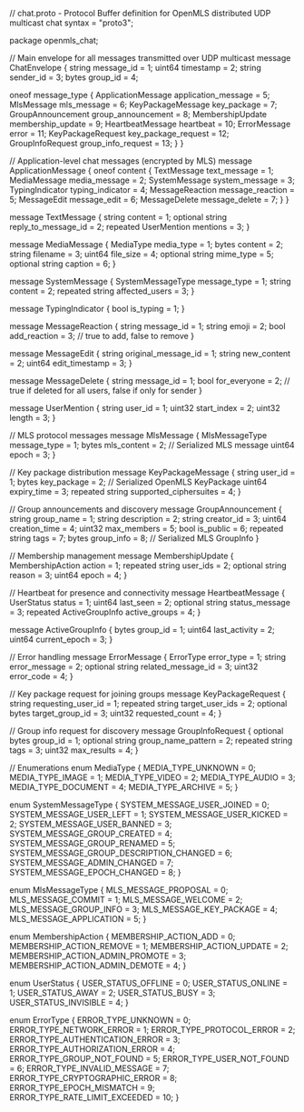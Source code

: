 // chat.proto - Protocol Buffer definition for OpenMLS distributed UDP multicast chat
syntax = "proto3";

package openmls_chat;

// Main envelope for all messages transmitted over UDP multicast
message ChatEnvelope {
  string message_id = 1;
  uint64 timestamp = 2;
  string sender_id = 3;
  bytes group_id = 4;
  
  oneof message_type {
    ApplicationMessage application_message = 5;
    MlsMessage mls_message = 6;
    KeyPackageMessage key_package = 7;
    GroupAnnouncement group_announcement = 8;
    MembershipUpdate membership_update = 9;
    HeartbeatMessage heartbeat = 10;
    ErrorMessage error = 11;
    KeyPackageRequest key_package_request = 12;
    GroupInfoRequest group_info_request = 13;
  }
}

// Application-level chat messages (encrypted by MLS)
message ApplicationMessage {
  oneof content {
    TextMessage text_message = 1;
    MediaMessage media_message = 2;
    SystemMessage system_message = 3;
    TypingIndicator typing_indicator = 4;
    MessageReaction message_reaction = 5;
    MessageEdit message_edit = 6;
    MessageDelete message_delete = 7;
  }
}

message TextMessage {
  string content = 1;
  optional string reply_to_message_id = 2;
  repeated UserMention mentions = 3;
}

message MediaMessage {
  MediaType media_type = 1;
  bytes content = 2;
  string filename = 3;
  uint64 file_size = 4;
  optional string mime_type = 5;
  optional string caption = 6;
}

message SystemMessage {
  SystemMessageType message_type = 1;
  string content = 2;
  repeated string affected_users = 3;
}

message TypingIndicator {
  bool is_typing = 1;
}

message MessageReaction {
  string message_id = 1;
  string emoji = 2;
  bool add_reaction = 3; // true to add, false to remove
}

message MessageEdit {
  string original_message_id = 1;
  string new_content = 2;
  uint64 edit_timestamp = 3;
}

message MessageDelete {
  string message_id = 1;
  bool for_everyone = 2; // true if deleted for all users, false if only for sender
}

message UserMention {
  string user_id = 1;
  uint32 start_index = 2;
  uint32 length = 3;
}

// MLS protocol messages
message MlsMessage {
  MlsMessageType message_type = 1;
  bytes mls_content = 2; // Serialized MLS message
  uint64 epoch = 3;
}

// Key package distribution
message KeyPackageMessage {
  string user_id = 1;
  bytes key_package = 2; // Serialized OpenMLS KeyPackage
  uint64 expiry_time = 3;
  repeated string supported_ciphersuites = 4;
}

// Group announcements and discovery
message GroupAnnouncement {
  string group_name = 1;
  string description = 2;
  string creator_id = 3;
  uint64 creation_time = 4;
  uint32 max_members = 5;
  bool is_public = 6;
  repeated string tags = 7;
  bytes group_info = 8; // Serialized MLS GroupInfo
}

// Membership management
message MembershipUpdate {
  MembershipAction action = 1;
  repeated string user_ids = 2;
  optional string reason = 3;
  uint64 epoch = 4;
}

// Heartbeat for presence and connectivity
message HeartbeatMessage {
  UserStatus status = 1;
  uint64 last_seen = 2;
  optional string status_message = 3;
  repeated ActiveGroupInfo active_groups = 4;
}

message ActiveGroupInfo {
  bytes group_id = 1;
  uint64 last_activity = 2;
  uint64 current_epoch = 3;
}

// Error handling
message ErrorMessage {
  ErrorType error_type = 1;
  string error_message = 2;
  optional string related_message_id = 3;
  uint32 error_code = 4;
}

// Key package request for joining groups
message KeyPackageRequest {
  string requesting_user_id = 1;
  repeated string target_user_ids = 2;
  optional bytes target_group_id = 3;
  uint32 requested_count = 4;
}

// Group info request for discovery
message GroupInfoRequest {
  optional bytes group_id = 1;
  optional string group_name_pattern = 2;
  repeated string tags = 3;
  uint32 max_results = 4;
}

// Enumerations
enum MediaType {
  MEDIA_TYPE_UNKNOWN = 0;
  MEDIA_TYPE_IMAGE = 1;
  MEDIA_TYPE_VIDEO = 2;
  MEDIA_TYPE_AUDIO = 3;
  MEDIA_TYPE_DOCUMENT = 4;
  MEDIA_TYPE_ARCHIVE = 5;
}

enum SystemMessageType {
  SYSTEM_MESSAGE_USER_JOINED = 0;
  SYSTEM_MESSAGE_USER_LEFT = 1;
  SYSTEM_MESSAGE_USER_KICKED = 2;
  SYSTEM_MESSAGE_USER_BANNED = 3;
  SYSTEM_MESSAGE_GROUP_CREATED = 4;
  SYSTEM_MESSAGE_GROUP_RENAMED = 5;
  SYSTEM_MESSAGE_GROUP_DESCRIPTION_CHANGED = 6;
  SYSTEM_MESSAGE_ADMIN_CHANGED = 7;
  SYSTEM_MESSAGE_EPOCH_CHANGED = 8;
}

enum MlsMessageType {
  MLS_MESSAGE_PROPOSAL = 0;
  MLS_MESSAGE_COMMIT = 1;
  MLS_MESSAGE_WELCOME = 2;
  MLS_MESSAGE_GROUP_INFO = 3;
  MLS_MESSAGE_KEY_PACKAGE = 4;
  MLS_MESSAGE_APPLICATION = 5;
}

enum MembershipAction {
  MEMBERSHIP_ACTION_ADD = 0;
  MEMBERSHIP_ACTION_REMOVE = 1;
  MEMBERSHIP_ACTION_UPDATE = 2;
  MEMBERSHIP_ACTION_ADMIN_PROMOTE = 3;
  MEMBERSHIP_ACTION_ADMIN_DEMOTE = 4;
}

enum UserStatus {
  USER_STATUS_OFFLINE = 0;
  USER_STATUS_ONLINE = 1;
  USER_STATUS_AWAY = 2;
  USER_STATUS_BUSY = 3;
  USER_STATUS_INVISIBLE = 4;
}

enum ErrorType {
  ERROR_TYPE_UNKNOWN = 0;
  ERROR_TYPE_NETWORK_ERROR = 1;
  ERROR_TYPE_PROTOCOL_ERROR = 2;
  ERROR_TYPE_AUTHENTICATION_ERROR = 3;
  ERROR_TYPE_AUTHORIZATION_ERROR = 4;
  ERROR_TYPE_GROUP_NOT_FOUND = 5;
  ERROR_TYPE_USER_NOT_FOUND = 6;
  ERROR_TYPE_INVALID_MESSAGE = 7;
  ERROR_TYPE_CRYPTOGRAPHIC_ERROR = 8;
  ERROR_TYPE_EPOCH_MISMATCH = 9;
  ERROR_TYPE_RATE_LIMIT_EXCEEDED = 10;
}